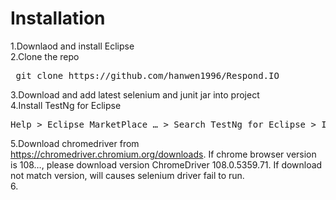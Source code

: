 # Installation
1.Downlaod and install Eclipse <br />
2.Clone the repo <br />
<pre> git clone https://github.com/hanwen1996/Respond.IO </pre>
3.Download and add latest selenium and junit jar into project <br />
4.Install TestNg for Eclipse 
<pre>Help > Eclipse MarketPlace … > Search TestNg for Eclipse > Install TestNg for Eclipse > Complete installation for TestNg for Eclipse</pre>
5.Download chromedriver from https://chromedriver.chromium.org/downloads. If chrome browser version is 108…, please download version ChromeDriver 108.0.5359.71. If download not match version, will causes selenium driver fail to run. <br />
6.
